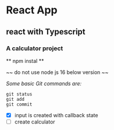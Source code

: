# React App
## react with Typescript
### A calculator project 


**  npm instal **

~~ do not use node js 16 below version ~~

*Some basic Git commands are:*

```
git status
git add
git commit
```

- [x] input is created with callback state 
- [ ] create calculator 